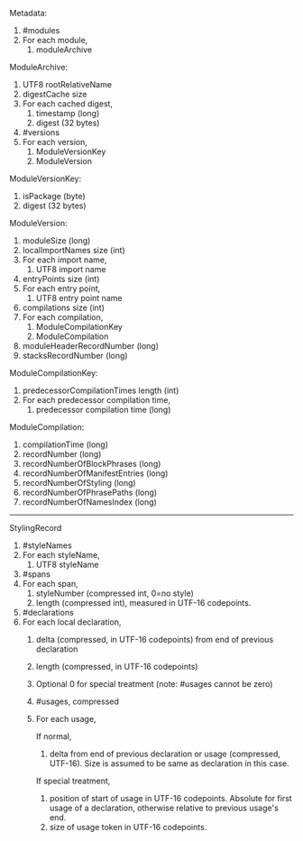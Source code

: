 Metadata:
1. #modules
2. For each module,
   1. moduleArchive


ModuleArchive:
1. UTF8 rootRelativeName
2. digestCache size
3. For each cached digest,
   1. timestamp (long)
   2. digest (32 bytes)
4. #versions
5. For each version,
   1. ModuleVersionKey
   2. ModuleVersion


ModuleVersionKey:
1. isPackage (byte)
2. digest (32 bytes)


ModuleVersion:
1. moduleSize (long)
2. localImportNames size (int)
3. For each import name,
   1. UTF8 import name
4. entryPoints size (int)
5. For each entry point,
   1. UTF8 entry point name
6. compilations size (int)
7. For each compilation,
   1. ModuleCompilationKey
   2. ModuleCompilation
8. moduleHeaderRecordNumber (long)
9. stacksRecordNumber (long)


ModuleCompilationKey:
1. predecessorCompilationTimes length (int)
2. For each predecessor compilation time,
   1. predecessor compilation time (long)


ModuleCompilation:
1. compilationTime (long)
2. recordNumber (long)
3. recordNumberOfBlockPhrases (long)
4. recordNumberOfManifestEntries (long)
5. recordNumberOfStyling (long)
6. recordNumberOfPhrasePaths (long)
7. recordNumberOfNamesIndex (long)
-----------------------------------------------------------



StylingRecord
1. #styleNames
2. For each styleName,
   1. UTF8 styleName
3. #spans
4. For each span,
   1. styleNumber (compressed int, 0=no style)
   2. length (compressed int), measured in UTF-16 codepoints.
5. #declarations
6. For each local declaration,
   1. delta (compressed, in UTF-16 codepoints) from end of previous declaration
   2. length (compressed, in UTF-16 codepoints)
   3. Optional 0 for special treatment (note: #usages cannot be zero)
   4. #usages, compressed
   5. For each usage,
   
      If normal,
      1. delta from end of previous declaration or usage (compressed, UTF-16).
         Size is assumed to be same as declaration in this case.

      If special treatment,
      1. position of start of usage in UTF-16 codepoints.
         Absolute for first usage of a declaration, otherwise relative to
         previous usage's end.
      2. size of usage token in UTF-16 codepoints.
